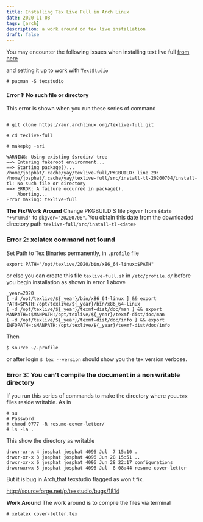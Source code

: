 ```yaml
---
title: Installing Tex Live Full in Arch Linux
date: 2020-11-08
tags: [arch]
description: a work around on tex live installation
draft: false
---
```


You may encounter the following issues when installing text live full [from here](https://aur.archlinux.org/packages/texlive-full/)

and setting it up to work with `TextStudio`

```shell
# pacman -S texstudio
```

#### Error 1: No such file or directory

This error is shown when you run these series of command

```shell

# git clone https://aur.archlinux.org/texlive-full.git

# cd texlive-full

# makepkg -sri
```
```shell
WARNING: Using existing $srcdir/ tree
==> Entering fakeroot environment...
==> Starting package()...
/home/josphat/.cache/yay/texlive-full/PKGBUILD: line 29: /home/josphat/.cache/yay/texlive-full/src/install-tl-20200704/install-tl: No such file or directory
==> ERROR: A failure occurred in package().
    Aborting...
Error making: texlive-full
```

**The Fix/Work Around**
Change PKGBUILD'S file `pkgver` from `$date "+%Y%m%d"` to `pkgver="20200706"`.
You obtain this date from the downloaded directory path `texlive-full/src/install-tl-<date>`


### Error 2: xelatex command not found

Set Path to Tex Binaries permanently, in `.profile` file

```shell
export PATH="/opt/texlive/2020/bin/x86_64-linux:$PATH"
```

or else you can create this file ` texlive-full.sh ` in `/etc/profile.d/` before you begin installation as shown in error 1 above

```shell
_year=2020
[ -d /opt/texlive/${_year}/bin/x86_64-linux ] && export PATH=$PATH:/opt/texlive/${_year}/bin/x86_64-linux
[ -d /opt/texlive/${_year}/texmf-dist/doc/man ] && export MANPATH=:$MANPATH:/opt/texlive/${_year}/texmf-dist/doc/man
[ -d /opt/texlive/${_year}/texmf-dist/doc/info ] && export INFOPATH=:$MANPATH:/opt/texlive/${_year}/texmf-dist/doc/info

```
Then
```
$ source ~/.profile
```
or after login `$ tex --version` should show you the tex version verbose.


### Error 3: You can't compile the document in a non writable directory

If you run this series of commands to  make the directory where you`.tex` files reside writable.
As in

```shell
# su
# Password:
# chmod 0777 -R resume-cover-letter/
# ls -la .
```
This show the directory as writable
```
drwxr-xr-x 4 josphat josphat 4096 Jul  7 15:10 .
drwxr-xr-x 3 josphat josphat 4096 Jun 28 15:51 ..
drwxr-xr-x 6 josphat josphat 4096 Jun 28 22:17 configurations
drwxrwxrwx 5 josphat josphat 4096 Jul  8 08:44 resume-cover-letter
```
But it is bug in Arch,that texstudio flagged as won't fix.

http://sourceforge.net/p/texstudio/bugs/1814

**Work Around**
The work around is to compile the files via terminal
```
# xelatex cover-letter.tex
```


